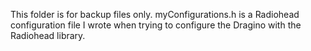 This folder is for backup files only.
myConfigurations.h is a Radiohead configuration file I wrote when trying to configure the
Dragino with the Radiohead library.

